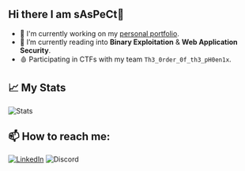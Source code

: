 ## Hi there I am sAsPeCt👋

- 🔭 I'm currently working on my [personal portfolio](https://saspectcave.net).
- 🌱 I’m currently reading into **Binary Exploitation** & **Web Application Security**.
- 🩸 Participating in CTFs with my team `Th3_0rder_0f_th3_pH0en1x`.

## 📈 My Stats
<a align="left"> ![Stats](https://github-readme-stats.vercel.app/api?username=sAsPeCt488) </a>

## 📫 How to reach me:
 
 <a href="https://www.linkedin.com/in/athanasios-mitragkas/"> ![LinkedIn](https://img.shields.io/badge/-LinkedIn-0e76a8?&logo=linkedIn)</a>
 <a> ![Discord](https://img.shields.io/badge/Discord-sAsPeCt%238643-738ADB) </a>

